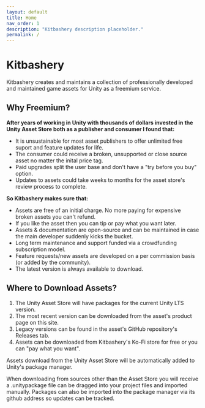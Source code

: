 ```yaml
---
layout: default
title: Home
nav_order: 1
description: "Kitbashery description placeholder."
permalink: /
---
```


# Kitbashery

Kitbashery creates and maintains a collection of professionally developed and maintained game assets for Unity as a freemium service.

## Why Freemium?

<b>After years of working in Unity with thousands of dollars invested in the Unity Asset Store both as a publisher and consumer I found that:</b>

* It is unsustainable for most asset publishers to offer unlimited free suport and feature updates for life.
* The consumer could receive a broken, unsupported or close source asset no matter the inital price tag.
* Paid upgrades split the user base and don't have a "try before you buy" option.
* Updates to assets could take weeks to months for the asset store's review process to complete.

<b>So Kitbashery makes sure that:</b>

* Assets are free of an initial charge. No more paying for expensive broken assets you can't refund.
* If you like the asset then you can tip or pay what you want later.
* Assets & documentation are open-source and can be maintained in case the main developer suddenly kicks the bucket.
* Long term maintenance and support funded via a crowdfunding subscription model.
* Feature requests/new assets are developed on a per commission basis (or added by the community).
* The latest version is always available to download.


## Where to Download Assets?

1. The Unity Asset Store will have packages for the current Unity LTS version.
2. The most recent version can be downloaded from the asset's product page on this site.
3. Legacy versions can be found in the asset's GitHub repository's Releases tab.
4. Assets can be downloaded from Kitbashery's Ko-Fi store for free or you can "pay what you want".

Assets download from the Unity Asset Store will be automatically added to Unity's package manager.

When downloading from sources other than the Asset Store you will receive a .unitypackage file can be dragged into your project files and imported manually. Packages can also be imported into the package manager via its github address so updates can be tracked.
